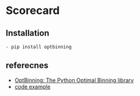 # Scorecard



## Installation
```
- pip install optbinning
```


## referecnes
- [OptBinning: The Python Optimal Binning library](http://gnpalencia.org/optbinning/)
- [code example](https://github.com/guillermo-navas-palencia/optbinning)
